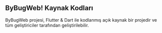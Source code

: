 ## **ByBugWeb! Kaynak Kodları**
ByBugWeb projesi, Flutter & Dart ile kodlanmış açık kaynak bir projedir ve tüm geliştiriciler tarafından geliştirilebilir.


